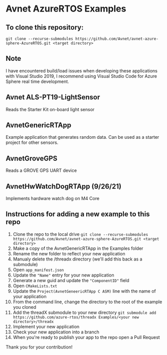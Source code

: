 # Avnet AzureRTOS Examples
## To clone this repository:
```
git clone --recurse-submodules https://github.com/Avnet/avnet-azure-sphere-AzureRTOS.git <target directory>
```
## Note
I have encountered build/load issues when developing these applications with Visual Studio 2019, I recommend using Visual Studio Code for Azure Sphere real time development.

## Avnet ALS-PT19-LightSensor
Reads the Starter Kit on-board light sensor
## AvnetGenericRTApp
Example application that generates random data.  Can be used as a starter project for other sensors.
## AvnetGroveGPS
Reads a GROVE GPS UART device
## AvnetHwWatchDogRTApp (9/26/21)
Implements hardware watch dog on M4 Core

## Instructions for adding a new example to this repo
1. Clone the repo to the local drive ```git clone --recurse-submodules https://github.com/Avnet/avnet-azure-sphere-AzureRTOS.git <target directory>```
2. Make a copy of the AvnetGenericRTApp in the Examples folder
3. Rename the new folder to reflect your new application
4. Manualy delete the /threadx directory (we'll add this back as a submodule)
6. Open ```app_manifest.json```
7. Update the ```"Name"``` entry for your new application
8. Generate a new guid and update the ```"ComponentID"``` field
9. Open ```CMakeLists.txt```
10. Update the ```Project(AvnetGeneericRTApp C ASM)``` line with the name of your application
11. From the command line, change the directory to the root of the example you cloned
12. Add the threadX submodule to your new directory ```git submodule add https://github.com/azure-rtos/threadx Examples/<your new directory>/threadx```
13. Implement your new application
14. Check your new application into a branch
15. When you're ready to publish your app to the repo open a Pull Request

Thank you for your contribution!
 

